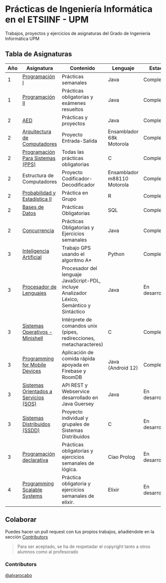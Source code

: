 <html>
   <head>
      <meta charset="utf-8" />
      <link
        rel="stylesheet"
        href="https://maxcdn.bootstrapcdn.com/bootstrap/3.4.0/css/bootstrap.min.css"
      />
   </head>
  <body>
   <div id="convertir">
    <div class="container">
      <h1 id="Header">
        Prácticas de Ingeniería Informática en el ETSIINF - UPM
      </h1>
      <p>
        Trabajos, proyectos y ejercicios de asignaturas del Grado de Ingeniería
        Informática UPM
      </p>
    </div>
    <div class="container">
      <h2 id="tabla-de-asignaturas">Tabla de Asignaturas</h2>
      <div class="table-responsive">
        <table class="table">
          <thead>
            <tr>
              <th>Año</th>
              <th>Asignatura</th>
              <th>Contenido</th>
              <th>Lenguaje</th>
              <th>Estado</th>
            </tr>
          </thead>
          <tbody>
            <tr>
              <td>1</td>
              <td>
                <a href="https://github.com/alvarocaboUPM/programacion-1"
                  >Programación I</a
                >
              </td>
              <td>Prácticas semanales</td>
              <td>Java</td>
              <td class="alert alert-success">Completado</td>
            </tr>
            <tr>
              <td>1</td>
              <td>
                <a href="https://github.com/alvarocaboUPM/Programacion-II"
                  >Programación II</a
                >
              </td>
              <td>Prácticas obligatorias y exámenes resueltos</td>
              <td>Java</td>
              <td class="alert alert-success">Completado</td>
            </tr>
            <tr>
              <td>2</td>
              <td><a href="https://github.com/alvarocaboUPM/AED">AED</a></td>
              <td>Prácticas y proyectos</td>
              <td>Java</td>
              <td class="alert alert-success">Completado</td>
            </tr>
            <tr>
              <td>2</td>
              <td>
                <a href="https://github.com/alvarocaboUPM/Proyecto-AC"
                  >Arquitectura de Computadores</a
                >
              </td>
              <td>Proyecto Entrada-Salida</td>
              <td>Ensamblador 68k Motorola</td>
              <td class="alert alert-success">Completado</td>
            </tr>
            <tr>
              <td>2</td>
              <td>
                <a href="https://github.com/alvarocaboUPM/PPS"
                  >Programación Para Sistemas (PPS)</a
                >
              </td>
              <td>Todas las prácticas obligatorias</td>
              <td>C</td>
              <td class="alert alert-success">Completado</td>
            </tr>
            <tr>
              <td>2</td>
              <td>Estructura de Computadores</td>
              <td>Proyecto Codificador-Decodificador</td>
              <td>Ensamblador m88110 Motorola</td>
              <td class="alert alert-success">Completado</td>
            </tr>
            <tr>
              <td>2</td>
              <td>
                <a href="https://github.com/alvarocaboUPM/Practica-PYE2"
                  >Probabilidad y Estadística II</a
                >
              </td>
              <td>Práctica en Grupo</td>
              <td>R</td>
              <td class="alert alert-success">Completado</td>
            </tr>
            <tr>
              <td>2</td>
              <td>
                <a
                  href="https://github.com/alvarocabo/UPM/tree/main/Bases%20de%20Datos"
                  >Bases de Datos</a
                >
              </td>
              <td>Prácticas Obligatorias</td>
              <td>SQL</td>
              <td class="alert alert-success">Completado</td>
            </tr>
            <tr>
              <td>2</td>
              <td>
                <a href="https://github.com/alvarocaboUPM/Practica-Concurrencia"
                  >Concurrencia</a
                >
              </td>
              <td>Prácticas Obligatorias y Ejercicios semanales</td>
              <td>Java</td>
              <td class="alert alert-success">Completado</td>
            </tr>
            <tr>
              <td>3</td>
              <td>
                <a href="https://github.com/alvarocaboUPM/IA"
                  >Inteligencia Artificial</a
                >
              </td>
              <td>Trabajo GPS usando el algoritmo A*</td>
              <td>Python</td>
              <td class="alert alert-success">Completado</td>
            </tr>
            <tr>
              <td>3</td>
              <td>
                <a href="https://github.com/alvarocaboUPM/PDL"
                  >Procesador de Lenguajes</a
                >
              </td>
              <td>
                Procesador del lenguaje JavaScript-PDL, incluye Analizador
                Léxico, Semántico y Sintáctico
              </td>
              <td>Java</td>
              <td class="alert alert-info">En desarrollo</td>
            </tr>
            <tr>
              <td>3</td>
              <td>
                <a href="https://github.com/alvarocaboUPM/MiniShell_SSOO"
                  >Sistemas Operativos - Minishell</a
                >
              </td>
              <td>
                Intérprete de comandos unix (pipes, redirecciones,
                metacharacteres)
              </td>
              <td>C</td>
              <td class="alert alert-success">Completado</td>
            </tr>
            <tr>
              <td>3</td>
              <td>
                <a href="https://github.com/alvarocabo/JustDeliveroo"
                  >Programming for Mobile Devices</a
                >
              </td>
              <td>Aplicación de comida rápida apoyada en Firebase y RoomDB</td>
              <td>Java (Android 12)</td>
              <td class="alert alert-success">Completado</td>
            </tr>
            <tr>
              <td>3</td>
              <td>
                <a href="https://github.com/alvarocaboUPM/SOS"
                  >Sistemas Orientados a Servicios (SOS)</a
                >
              </td>
              <td>
                API REST y Webservice desarrollado en Java Guersey
              </td>
              <td>Java</td>
              <td class="alert alert-info">En desarrollo</td>
            </tr>
            <tr>
              <td>3</td>
              <td>
                <a href="https://github.com/alvarocaboUPM/SOS"
                  >Sistemas Distribuidos (SSDD)</a
                >
              </td>
              <td>
                Proyecto individual y grupales de Sistemas Distribuidos
              </td>
              <td>C</td>
              <td class="alert alert-info">En desarrollo</td>
            </tr>
            <tr>
              <td>3</td>
              <td>
                <a href="https://github.com/alvarocaboUPM/Programacion_Declarativa"
                  >Programación declarativa</a
                >
              </td>
              <td>
                Prácticas obligatorias y ejercicios semanales de lógica.
              </td>
              <td>Ciao Prolog</td>
              <td class="alert alert-info">En desarrollo</td>
            </tr>
            <tr>
              <td>4</td>
              <td>
                <a href="https://github.com/alvarocaboUPM/Curso_Elixir"
                  >Programming Scalable Systems</a
                >
              </td>
              <td>
                Práctica obligatoria y ejercicios semanales de elixir.
              </td>
              <td>Elixir</td>
              <td class="alert alert-info">En desarrollo</td>
            </tr>
          </tbody>
        </table>
      </div>
    </div>
    <div class="container">
      <h2 id="colaborar">Colaborar</h2>
      <p>
        Puedes hacer un pull request con tus propios trabajos, añadiéndote en la
        sección <a href="#contributors">Contributors</a>
      </p>
      <blockquote>
        <p>
          Para ser aceptado, se ha de respetadar el copyright tanto a otros
          alumnos como al profesorado
        </p>
      </blockquote>
    </div>
    <div class="container">
      <h3 id="contributors">Contributors</h3>
      <p><a href="github.com/alvarocabo">@alvarocabo</a></p>
    </div>
   </div>
  </body>
</html>
